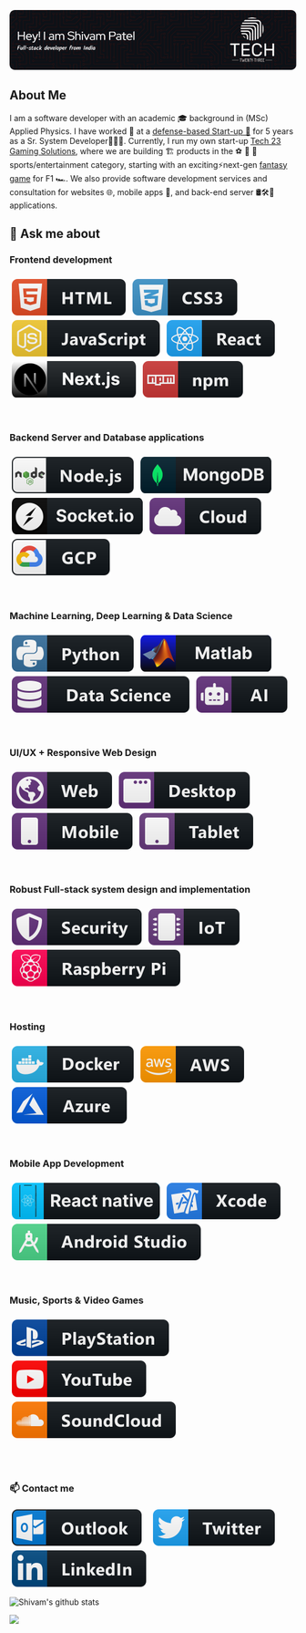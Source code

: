 [![](https://github.com/slycadelic/slycadelic/blob/ac0ba49316e9c49c9d7c863d7375276152945985/github-header-image%20(1).png)](https://www.tech23gaming.com/)

## About Me
I am a software developer with an academic 🎓 background in (MSc) Applied Physics. I have worked 💼 at a <a href='https://pentashieldtech.com/'>defense-based Start-up 🚀</a> for 5 years as a Sr. System Developer👨🏻‍💻. Currently, I run my own start-up <a href='https://www.tech23gaming.com/'>Tech 23 Gaming Solutions</a>, where we are building 🏗️ products in the ⚽️ 🏀 🎾sports/entertainment category, starting with an exciting⚡next-gen <a href='https://www.fantasyfoxapp.com/'>fantasy game</a> for F1 🏎️. We also provide software development services and consultation for websites 🌐, mobile apps 📱, and back-end server 🛢🛠️🔑applications. 

## 💬 Ask me about
<h3>
    Frontend  development 
    <br /> 
    <br /> 
    <img src="https://raw.githubusercontent.com/slycadelic/slycadelic/main/Assets/HTML.svg" alt="HTML5" style="vertical-align:middle; margin:4px">  
    <img src="https://raw.githubusercontent.com/slycadelic/slycadelic/main/Assets/CSS.svg" alt="CSS" style="vertical-align:middle; margin:4px"> 
    <img src="https://raw.githubusercontent.com/slycadelic/slycadelic/main/Assets/Javascript.svg" alt="Javascript" style="vertical-align:middle; margin:4px"> 
    <img src="https://raw.githubusercontent.com/slycadelic/slycadelic/main/Assets/React.svg" alt="React" style="vertical-align:middle; margin:4px"> 
    <img src="https://raw.githubusercontent.com/slycadelic/slycadelic/main/Assets/Next.svg" alt="Next.js" style="vertical-align:middle; margin:4px"> 
    <img src="https://raw.githubusercontent.com/slycadelic/slycadelic/main/Assets/npm.svg" alt="npm" style="vertical-align:middle; margin:4px"> 
</h3>
<br /> 
<h3>
    Backend Server and Database applications 
    <br /> 
    <br/> 
    <img src="https://raw.githubusercontent.com/slycadelic/slycadelic/main/Assets/Nodejs.svg" alt="Node.js" style="vertical-align:middle; margin:4px"> 
    <img src="https://raw.githubusercontent.com/slycadelic/slycadelic/main/Assets/MongoDB.svg" alt="MongoDB" style="vertical-align:middle; margin:4px"> 
    <img src="https://raw.githubusercontent.com/slycadelic/slycadelic/main/Assets/socketIO.svg" alt="Socket.io" style="vertical-align:middle; margin:4px"> 
    <img src="https://raw.githubusercontent.com/slycadelic/slycadelic/main/Assets/Cloud.svg" alt="Cloud" style="vertical-align:middle; margin:4px"> 
    <img src="https://raw.githubusercontent.com/slycadelic/slycadelic/main/Assets/Google.svg" alt="Google Cloud" style="vertical-align:middle; margin:4px">
</h3>
<br /> 
<h3>
    Machine Learning, Deep Learning & Data Science
    <br/> 
    <br /> 
    <img src="https://raw.githubusercontent.com/slycadelic/slycadelic/main/Assets/Python.svg" alt="Python" style="vertical-align:middle; margin:4px"> 
    <img src="https://raw.githubusercontent.com/slycadelic/slycadelic/main/Assets/Matlab.svg" alt="Matlab" style="vertical-align:middle; margin:4px"> 
    <img src="https://raw.githubusercontent.com/slycadelic/slycadelic/main/Assets/Data%20Science.svg" alt="Data Science" style="vertical-align:middle; margin:4px"> 
    <img src="https://raw.githubusercontent.com/slycadelic/slycadelic/main/Assets/AI.svg" alt="AI" style="vertical-align:middle; margin:4px">
</h3>
<br /> 
<h3>
    UI/UX + Responsive Web Design 
    <br/> 
    <br /> 
    <img src="https://raw.githubusercontent.com/slycadelic/slycadelic/main/Assets/Web.svg" alt="Website" style="vertical-align:middle; margin:4px"> 
    <img src="https://raw.githubusercontent.com/slycadelic/slycadelic/main/Assets/Desktop.svg" alt="Desktop" style="vertical-align:middle; margin:4px"> 
    <img src="https://raw.githubusercontent.com/slycadelic/slycadelic/main/Assets/Mobile.svg" alt="Mobile" style="vertical-align:middle; margin:4px"> 
    <img src="https://raw.githubusercontent.com/slycadelic/slycadelic/main/Assets/Tablet.svg" alt="Tablet" style="vertical-align:middle; margin:4px">
</h3>
<br /> 
<h3>
    Robust Full-stack system design and implementation 
    <br/> 
    <br /> 
    <img src="https://raw.githubusercontent.com/slycadelic/slycadelic/main/Assets/Security.svg" alt="Security" style="vertical-align:middle; margin:4px"> 
    <img src="https://raw.githubusercontent.com/slycadelic/slycadelic/main/Assets/IOT.svg" alt="IOT" style="vertical-align:middle; margin:4px"> 
    <img src="https://raw.githubusercontent.com/slycadelic/slycadelic/main/Assets/RasPi.svg" alt="Raspberry Pi" style="vertical-align:middle; margin:4px">
</h3>
<br /> 
<h3>
    Hosting 
    <br/> 
    <br /> 
    <img src="https://raw.githubusercontent.com/slycadelic/slycadelic/main/Assets/Docker.svg" alt="Docker" style="vertical-align:middle; margin:4px"> 
    <img src="https://raw.githubusercontent.com/slycadelic/slycadelic/main/Assets/AWS.svg" alt="AWS" style="vertical-align:middle; margin:4px"> 
    <img src="https://raw.githubusercontent.com/slycadelic/slycadelic/main/Assets/Azure.svg" alt="Azure" style="vertical-align:middle; margin:4px">
</h3>
<br /> 
<h3>
    Mobile App Development 
    <br/> 
    <br /> 
    <img src="https://raw.githubusercontent.com/slycadelic/slycadelic/main/Assets/ReactNative.svg" alt="React Native" style="vertical-align:middle; margin:4px"> 
    <img src="https://raw.githubusercontent.com/slycadelic/slycadelic/main/Assets/XCode.svg" alt="XCode" style="vertical-align:middle; margin:4px"> 
    <img src="https://raw.githubusercontent.com/slycadelic/slycadelic/main/Assets/AndroidStudio.svg" alt="Android Studio" style="vertical-align:middle; margin:4px">
</h3>
<br /> 
<h3>
    Music, Sports & Video Games 
    <br/> 
    <br /> 
    <img src="https://raw.githubusercontent.com/slycadelic/slycadelic/7adf602709f7cba5ebaa478affeb1452725a40c8/PSbadge.svg" alt="PS3" style="vertical-align:middle; margin:4px"> 
    <img src="https://raw.githubusercontent.com/slycadelic/slycadelic/main/Assets/YoutubeBadge.svg" alt="Youtube" style="vertical-align:middle; margin:4px"> 
    <img src="https://raw.githubusercontent.com/slycadelic/slycadelic/main/Assets/SoundCloud.svg" alt="Sound Cloud" style="vertical-align:middle; margin:4px">
</h3>
<br /> 
<br /> 

### 📫 Contact me
<a href="mailto:shivam_patel@hotmail.com"><img src="https://raw.githubusercontent.com/slycadelic/slycadelic/main/Assets/Outlook.svg" alt="e-Mail" style="vertical-align:middle; margin:4px"/></a> &nbsp; [<img src="https://raw.githubusercontent.com/slycadelic/slycadelic/main/Assets/Twitter.svg" alt="Twitter" style="vertical-align:middle; margin:4px">](https://twitter.com/sp__1991) &nbsp; [<img src="https://raw.githubusercontent.com/slycadelic/slycadelic/main/Assets/LinkdIn.svg" alt="LinkdIn" style="vertical-align:middle; margin:4px">](https://www.linkedin.com/in/spatel04/)

![Shivam's github stats](https://github-readme-stats.vercel.app/api?username=slycadelic&hide=["issues"]&show_icons=true&theme=transparent)

![](https://komarev.com/ghpvc/?username=slycadelic&color=ff4500)
